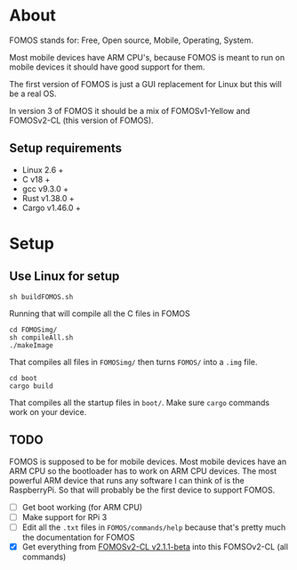 # About

FOMOS stands for: Free, Open source, Mobile, Operating, System.

Most mobile devices have ARM CPU's, because FOMOS is meant to run on mobile devices it should have good support for them.

The first version of FOMOS is just a GUI replacement for Linux but this will be a real OS.

In version 3 of FOMOS it should be a mix of FOMOSv1-Yellow and FOMOSv2-CL (this version of FOMOS).

## Setup requirements

- Linux 2.6 +
- C v18 +
- gcc v9.3.0 +
- Rust v1.38.0 +
- Cargo v1.46.0 +

# Setup
## Use Linux for setup

```commandline
sh buildFOMOS.sh
```

Running that will compile all the C files in FOMOS

```commandline
cd FOMOSimg/
sh compileAll.sh
./makeImage
```

That compiles all files in ``FOMOSimg/`` then turns ``FOMOS/`` into a ``.img`` file.

```commandline
cd boot
cargo build
```

That compiles all the startup files in ``boot/``. Make sure ``cargo`` commands work on your device.

## TODO

FOMOS is supposed to be for mobile devices. Most mobile devices have an ARM CPU so the bootloader has to work on ARM CPU devices.
The most powerful ARM device that runs any software I can think of is the RaspberryPi. So that will probably be the first device to support FOMOS.  

- [ ] Get boot working (for ARM CPU)
- [ ] Make support for RPi 3
- [ ] Edit all the ``.txt`` files in ``FOMOS/commands/help`` because that's pretty much the documentation for FOMOS
- [x] Get everything from [FOMOSv2-CL v2.1.1-beta](https://github.com/NathanMcMillan54/FOMOSv2-CLtest) into this FOMSOv2-CL (all commands)
